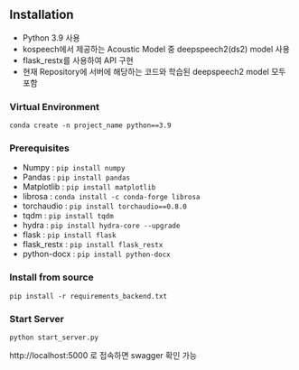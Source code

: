 ## Installation  
- Python 3.9 사용
- kospeech에서 제공하는 Acoustic Model 중 deepspeech2(ds2) model 사용
- flask_restx를 사용하여 API 구현
- 현재 Repository에 서버에 해당하는 코드와 학습된 deepspeech2 model 모두 포함

### Virtual Environment
```
conda create -n project_name python==3.9
```

### Prerequisites  
- Numpy : `pip install numpy`  
- Pandas : `pip install pandas`
- Matplotlib : `pip install matplotlib`
- librosa : `conda install -c conda-forge librosa`
- torchaudio : `pip install torchaudio==0.8.0`
- tqdm : `pip install tqdm`
- hydra : `pip install hydra-core --upgrade`
- flask : `pip install flask`
- flask_restx : `pip install flask_restx`
- python-docx : `pip install python-docx`

### Install from source
```
pip install -r requirements_backend.txt
```

### Start Server
```
python start_server.py
```
http://localhost:5000 로 접속하면 swagger 확인 가능
